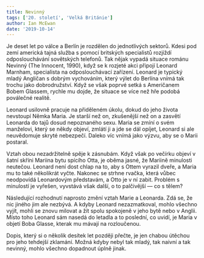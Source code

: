 ```yaml
---
title: Nevinný
tags: ['20. století', 'Velká Británie']
author: Ian McEwan
date: '2019-10-14'
---
```


Je deset let po válce a Berlín je rozdělen do jednotlivých sektorů. Kdesi pod zemí americká tajná služba s pomocí britských specialistů rozjíždí odposlouchávání sovětských telefonů. Tak nějak vypadá situace románu Nevinný (The Innocent, 1990), když se k rozjeté akci připojí Leonard Marnham, specialista na odposlouchávací zařízení. Leonard je typický mladý Angličan s dobrým vychováním, který výlet do Berlína vnímá tak trochu jako dobrodružství. Když se však poprvé setká s Američanem Bobem Glassem, rychle mu dojde, že situace se více než hře podobá poválečné realitě.

Leonard usilovně pracuje na přiděleném úkolu, dokud do jeho života nevstoupí Němka Maria. Je starší než on, zkušenější než on a zasvětí Leonarda do tajů dosud nepoznaného sexu. Maria se zmíní o svém manželovi, který se někdy objeví, zmlátí ji a jde se dál opíjet, Leonard si ale neuvědomuje skryté nebezpečí. Daleko víc vnímá jako výzvu, aby se o Marii postaral.

Vztah obou nezadržitelně spěje k zásnubám. Když však po večírku objeví v šatní skříni Mariina bytu spícího Otta, je oběma jasné, že Mariině minulosti neutečou. Leonard není dost chlap na to, aby s Ottem vyrazil dveře, a Maria mu to také několikrát vyčte. Nakonec se strhne rvačka, která vůbec neodpovídá Leonardovým představám, a Otto je v ní zabit. Problém s minulostí je vyřešen, vyvstává však další, o to palčivější — co s tělem?

Následující rozhodnutí naprosto změní vztah Marie a Leonarda. Zdá se, že nic jiného jim ale nezbývá. A kdyby Leonard nezazmatkoval, mohlo všechno vyjít, mohli se znovu milovat a žít spolu spokojeně v jeho bytě nebo v Anglii. Místo toho Leonard sám nasedá do letadla a to poslední, co uvidí, je Maria v objetí Boba Glasse, kterak mu mávají na rozloučenou.

Dopis, který si o několik desítek let později přečte, je jen chabou útěchou pro jeho tehdejší zklamání. Možná kdyby nebyl tak mladý, tak naivní a tak nevinný, mohlo všechno dopadnout úplně jinak.

